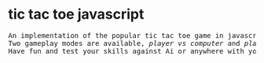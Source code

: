 
<h1>tic tac toe javascript</h1>
<pre>An implementation of the popular tic tac toe game in javascript.
Two gameplay modes are available, <i>player vs computer</i> and <i>player vs player</i> or <i>2-player</i>.
Have fun and test your skills against Ai or anywhere with your pals, visit the <i><b>About</b></i> section to find link to the game.
</pre>
